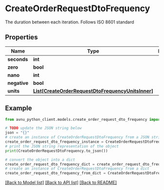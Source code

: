 # CreateOrderRequestDtoFrequency

The duration between each iteration. Follows ISO 8601 standard

## Properties

Name | Type | Description | Notes
------------ | ------------- | ------------- | -------------
**seconds** | **int** |  | [optional] 
**zero** | **bool** |  | [optional] 
**nano** | **int** |  | [optional] 
**negative** | **bool** |  | [optional] 
**units** | [**List[CreateOrderRequestDtoFrequencyUnitsInner]**](CreateOrderRequestDtoFrequencyUnitsInner.md) |  | [optional] 

## Example

```python
from avnu_python_client.models.create_order_request_dto_frequency import CreateOrderRequestDtoFrequency

# TODO update the JSON string below
json = "{}"
# create an instance of CreateOrderRequestDtoFrequency from a JSON string
create_order_request_dto_frequency_instance = CreateOrderRequestDtoFrequency.from_json(json)
# print the JSON string representation of the object
print(CreateOrderRequestDtoFrequency.to_json())

# convert the object into a dict
create_order_request_dto_frequency_dict = create_order_request_dto_frequency_instance.to_dict()
# create an instance of CreateOrderRequestDtoFrequency from a dict
create_order_request_dto_frequency_from_dict = CreateOrderRequestDtoFrequency.from_dict(create_order_request_dto_frequency_dict)
```
[[Back to Model list]](../README.md#documentation-for-models) [[Back to API list]](../README.md#documentation-for-api-endpoints) [[Back to README]](../README.md)


